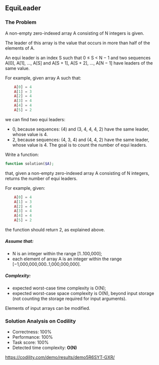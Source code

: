 ## EquiLeader

### The Problem

A non-empty zero-indexed array A consisting of N integers is given.

The leader of this array is the value that occurs in more than half of the elements of A.

An equi leader is an index S such that 0 ≤ S < N − 1 and two sequences A[0], A[1], ..., A[S] and A[S + 1], A[S + 2], ..., A[N − 1] have leaders of the same value.

For example, given array A such that:
```php
    A[0] = 4
    A[1] = 3
    A[2] = 4
    A[3] = 4
    A[4] = 4
    A[5] = 2
```
we can find two equi leaders:

* 0, because sequences: (4) and (3, 4, 4, 4, 2) have the same leader, whose value is 4.
* 2, because sequences: (4, 3, 4) and (4, 4, 2) have the same leader, whose value is 4.
The goal is to count the number of equi leaders.

Write a function:
```php
function solution($A);
```
that, given a non-empty zero-indexed array A consisting of N integers, returns the number of equi leaders.

For example, given:
```php
    A[0] = 4
    A[1] = 3
    A[2] = 4
    A[3] = 4
    A[4] = 4
    A[5] = 2
```
the function should return 2, as explained above.

##### Assume that:
* N is an integer within the range [1..100,000];
* each element of array A is an integer within the range [−1,000,000,000..1,000,000,000].

##### Complexity:
* expected worst-case time complexity is O(N);
* expected worst-case space complexity is O(N), beyond input storage (not counting the storage required for input arguments).

Elements of input arrays can be modified.

### Solution Analysis on Codility
* Correctness: 100%
* Performance: 100%
* Task score: 100%
* Detected time complexity: __O(N)__

https://codility.com/demo/results/demo5R6SYT-GXR/
